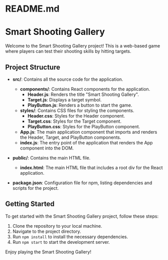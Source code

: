 # README.md

# Smart Shooting Gallery

Welcome to the Smart Shooting Gallery project! This is a web-based game where players can test their shooting skills by hitting targets.

## Project Structure

- **src/**: Contains all the source code for the application.
  - **components/**: Contains React components for the application.
    - **Header.js**: Renders the title "Smart Shooting Gallery".
    - **Target.js**: Displays a target symbol.
    - **PlayButton.js**: Renders a button to start the game.
  - **styles/**: Contains CSS files for styling the components.
    - **Header.css**: Styles for the Header component.
    - **Target.css**: Styles for the Target component.
    - **PlayButton.css**: Styles for the PlayButton component.
  - **App.js**: The main application component that imports and renders the Header, Target, and PlayButton components.
  - **index.js**: The entry point of the application that renders the App component into the DOM.

- **public/**: Contains the main HTML file.
  - **index.html**: The main HTML file that includes a root div for the React application.

- **package.json**: Configuration file for npm, listing dependencies and scripts for the project.

## Getting Started

To get started with the Smart Shooting Gallery project, follow these steps:

1. Clone the repository to your local machine.
2. Navigate to the project directory.
3. Run `npm install` to install the necessary dependencies.
4. Run `npm start` to start the development server.

Enjoy playing the Smart Shooting Gallery!